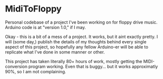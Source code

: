 # MidiToFloppy
Personal codebase of a project I've been working on for floppy drive music. Arduino code is at "version 1.0," if I may.

Okay - this is a bit of a mess of a project. It works, but it aint exactly pretty. I will (some day,) publish the details of my thoughts behind every single aspect of this project, so hopefully any fellow Arduino-er will be able to replicate what I've done in some manner or other.

This project has taken literally 80+ hours of work, mostly getting the MIDI-conversion program working. Even that is buggy... but it works approximatly 90%, so I am not complaining.
